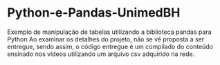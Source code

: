 # Python-e-Pandas-UnimedBH
Exemplo de manipulação de tabelas utilizando a biblioteca pandas para Python
Ao examinar os detalhes do projeto, não se vê proposta a ser entregue, sendo assim, 
o código entregue é um compilado do conteúdo ensinado nos vídeos utilizando um arquivo csv adquirido na rede.

